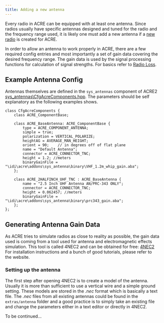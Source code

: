 ```yaml
---
title: Adding a new antenna
---
```


Every radio in ACRE can be equipped with at least one antenna. Since radios usually have specific antennas designed and tuned for the radio and the frequency range used, it is likely one must add a new antenna if a [new radio](http://acre.idi-systems.com/wiki/frameworks/creating-new-radio.html) is created for ACRE.

In order to allow an antenna to work properly in ACRE, there are a few required config entries and most importantly a set of gain data covering the desired frequency range. The gain data is used by the signal processing functions for calculation of signal strengths. For basics refer to [Radio Loss](http://acre2.idi-systems.com/wiki/user/radio-signal-loss.html).

## Example Antenna Config

Antennas themselves are defined in the `sys_antennas` component of ACRE2 [sys_antennas\CfgAcreComponents.hpp](https://github.com/IDI-Systems/acre2/blob/master/addons/sys_antenna/CfgAcreComponents.hpp). The parameters should be self explanatory as the following examples shows.

```
class CfgAcreComponents {
    class ACRE_ComponentBase;
    
    class ACRE_BaseAntenna: ACRE_ComponentBase {
        type = ACRE_COMPONENT_ANTENNA;
        simple = true;
        polarization = VERTICAL_POLARIZE;
        heightAG = AVERAGE_MAN_HEIGHT;
        orient = 90;    // in degrees off of flat plane
        name = "Default Antenna";
        connector = ACRE_CONNECTOR_TNC;
        height = 1.2; //meters
        binaryGainFile = "\idi\acre\addons\sys_antenna\binary\VHF_1.2m_whip_gain.aba";
    };

    class ACRE_2HALFINCH_UHF_TNC : ACRE_BaseAntenna {
        name = "2.5 Inch UHF Antenna AN/PRC-343 ONLY";
        connector = ACRE_CONNECTOR_TNC;
        height = 0.062457; //meters
        binaryGainFile = "\idi\acre\addons\sys_antenna\binary\prc343_gain.aba";
    };
};

```

## Generating Antenna Gain Data

As ACRE tries to simulate radios as close to reality as possible, the gain data used is coming from a tool used for antenna and electromagnetic effects simulation. This tool is called 4NEC2 and can be obtained for free: [4NEC2](http://www.qsl.net/4nec2/?)
For installation instructions and a bunch of good tutorials, please refer to the website. 

### Setting up the antenna

The first step after opening 4NEC2 is to create a model of the antenna. Usually it is more than sufficient to use a vertical wire and a simple ground setting. These models are stored in the _.nec_ format which is basically a text file. The _.nec_ files from all existing antennas could be found in the `extras/antenna` folder and a good practice is to simply take an existing file and change the parameters either in a text editor or directly in 4NEC2. 

To be continued...
